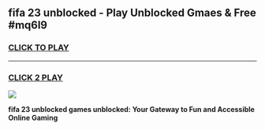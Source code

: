 
## fifa 23 unblocked - Play Unblocked Gmaes & Free #mq6l9
<h3>
<a href="https://news.freeplayer.one?title=fifa_23_unblocked&ref=27F">CLICK TO PLAY</a></h3>
<hr>

<h3>
<a href="https://news.freeplayer.one?title=fifa_23_unblocked&ref=27F">CLICK 2 PLAY</a>
  
</h3>

<a href="https://news.freeplayer.one?title=fifa_23_unblocked&ref=27F/"><img src="https://clearcache.store/games.png"></a>


**fifa 23 unblocked games unblocked: Your Gateway to Fun and Accessible Online Gaming**
